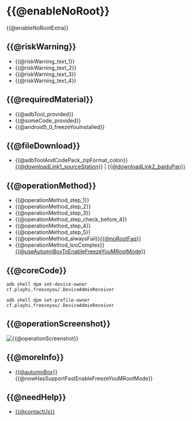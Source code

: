 # {{@enableNoRoot}}
{{@enableNoRootExtra}}

## {{@riskWarning}}
* {{@riskWarning_text_1}}
* {{@riskWarning_text_2}}
* {{@riskWarning_text_3}}
* {{@riskWarning_text_4}}

## {{@requiredMaterial}}
* {{@adbTool_provided}}
* {{@someCode_provided}}
* {{@android5_0_freezeYouInstalled}}

## {{@fileDownload}}
* {{@adbToolAndCodePack_zipFormat_colon}} [{{@downloadLink1_sourceStation}}](https://freezeyou.playhi.net/attachment/urt.zip) | [{{@downloadLink2_baiduPan}}](https://pan.baidu.com/s/1RlHg4w0z5O2aNc_ejkeUvA)

## {{@operationMethod}}
* {{@operationMethod_step_1}}
* {{@operationMethod_step_2}}
* {{@operationMethod_step_3}}
* {{@operationMethod_step_check_before_4}}
* {{@operationMethod_step_4}}
* {{@operationMethod_step_5}}
* {{@operationMethod_alwaysFail}}[{{@noRootFaq}}](../faq/mroot.md)
* {{@operationMethod_tooComplex}}[{{@useAutumnBoxToEnableFreezeYouMRootMode}}](https://www.atmb.top/?from=freezeyou)

## {{@coreCode}}
<CodeGroup>
  <CodeGroupItem title="set-device-owner" active>

```shell bash:no-line-numbers
adb shell dpm set-device-owner cf.playhi.freezeyou/.DeviceAdminReceiver
```

  </CodeGroupItem>

  <CodeGroupItem title="set-profile-owner">

```shell bash:no-line-numbers
adb shell dpm set-profile-owner cf.playhi.freezeyou/.DeviceAdminReceiver
```

  </CodeGroupItem>
</CodeGroup>

## {{@operationScreenshot}}
![{{@operationScreenshot}}](/assets/img/20180207104242.png)

## {{@moreInfo}}
* [{{@autumnBox}}](https://www.atmb.top/?from=freezeyou) {{@nowHasSupportFastEnableFreezeYouMRootMode}}

## {{@needHelp}}
- [{{@contactUs}}](../about/contactUs.md)


